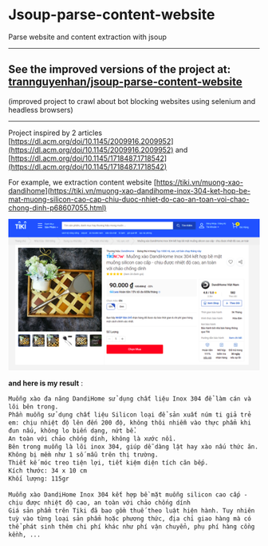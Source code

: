 # Jsoup-parse-content-website
Parse website and content extraction with jsoup <br />

---
## See the improved versions of the project at: [trannguyenhan/jsoup-parse-content-website](https://gitlab.com/trannguyenhan/jsoup-parse-content-website)

(improved project to crawl about bot blocking websites using selenium and headless browsers)

---
Project inspired by 2 articles [https://dl.acm.org/doi/10.1145/2009916.2009952](https://dl.acm.org/doi/10.1145/2009916.2009952) and [https://dl.acm.org/doi/10.1145/1718487.1718542](https://dl.acm.org/doi/10.1145/1718487.1718542)


For example, we extraction content website [https://tiki.vn/muong-xao-dandihome](https://tiki.vn/muong-xao-dandihome-inox-304-ket-hop-be-mat-muong-silicon-cao-cap-chiu-duoc-nhiet-do-cao-an-toan-voi-chao-chong-dinh-p68607055.html)

![](images/tiki.png)



**and here is my result** : 
```
Muỗng xào đa năng DandiHome sử dụng chất liệu Inox 304 để làm cán và lõi bên trong.
Phần muỗng sử dụng chất liệu Silicon loại để sản xuất núm ti giả trẻ em: chịu nhiệt độ lên đến 200 độ, không thôi nhiễm vào thực phẩm khi đun nấu, không lo biến dạng, nứt bể.
An toàn với chảo chống dính, không là xước nồi.
Bên trong muỗng là lõi inox 304, giúp dễ dàng lật hay xào nấu thức ăn. Không bị mềm như 1 số mẫu trên thị trường.
Thiết kế móc treo tiện lợi, tiết kiệm diện tích căn bếp.
Kích thước: 34 x 10 cm
Khối lượng: 115gr

Muỗng xào DandiHome Inox 304 kết hợp bề mặt muỗng silicon cao cấp - chịu được nhiệt độ cao, an toàn với chảo chống dính
Giá sản phẩm trên Tiki đã bao gồm thuế theo luật hiện hành. Tuy nhiên tuỳ vào từng loại sản phẩm hoặc phương thức, địa chỉ giao hàng mà có thể phát sinh thêm chi phí khác như phí vận chuyển, phụ phí hàng cồng kềnh, ...
```
